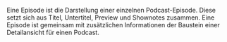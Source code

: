 Eine Episode ist die Darstellung einer einzelnen Podcast-Episode.
Diese setzt sich aus Titel, Untertitel, Preview und Shownotes zusammen.
Eine Episode ist gemeinsam mit zusätzlichen Informationen der Baustein einer Detailansicht für einen Podcast.
